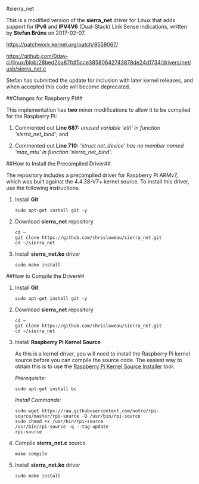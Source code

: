#sierra_net

This is a modified version of the **sierra_net** driver for Linux that adds support for **IPv6** and **IPV4V6** (Dual-Stack) Link Sense Indications, written by **Stefan Brüns** on 2017-02-07.

https://patchwork.kernel.org/patch/9559067/

https://github.com/0day-ci/linux/blob/28bed2ba87fdf5cce38580642743878de24d1734/drivers/net/usb/sierra_net.c

Stefan has submitted the update for inclusion with later kernel releases, and when accepted this code will become deprecated.

##Changes for Raspberry Pi##

This implementation has **two** minor modifications to allow it to be compiled for the Raspberry Pi:

1. Commented out **Line 687:** _unused variable 'eth' in function 'sierra_net_bind'_; and

2. Commented out **Line 710:** _'struct net_device' has no member named 'max_mtu' in function 'sierra_net_bind'_.


##How to Install the Precompiled Driver##

The repository includes a precompiled driver for Raspberry Pi ARMv7, which was built against the 4.4.38-V7+ kernel source. To install this driver, use the following instructions.

1. Install **Git**

   ```
   sudo apt-get install git -y
   ```
      
2. Download **sierra_net** repository

   ```
   cd ~
   git clone https://github.com/chrisloweau/sierra_net.git
   cd ~/sierra_net
   ```
 
3. Install **sierra_net.ko** driver

   ```
   sudo make install
   ```
 
 
##How to Compile the Driver##

1. Install **Git**

   ```
   sudo apt-get install git -y
   ```

2. Download **sierra_net** repository

   ```
   cd ~
   git clone https://github.com/chrisloweau/sierra_net.git
   cd ~/sierra_net
   ```

3. Install **Raspberry Pi Kernel Source**

   As this is a kernel driver, you will need to install the Raspberry Pi kernel
   source before you can compile the source code. The easiest way to obtain this
   is to use the [Raspberry Pi Kernel Source Installer](https://github.com/notro/rpi-source) tool.

   _Prerequisite:_
      
   ```
   sudo apt-get install bc
   ```
      
   _Install Commands:_
      
   ```
   sudo wget https://raw.githubusercontent.com/notro/rpi-source/master/rpi-source -O /usr/bin/rpi-source
   sudo chmod +x /usr/bin/rpi-source
   /usr/bin/rpi-source -q --tag-update
   rpi-source
   ```

4. Compile **sierra_net.c** source

   ```
   make compile
   ```

5. Install **sierra_net.ko** driver

   ```
   sudo make install
   ```
